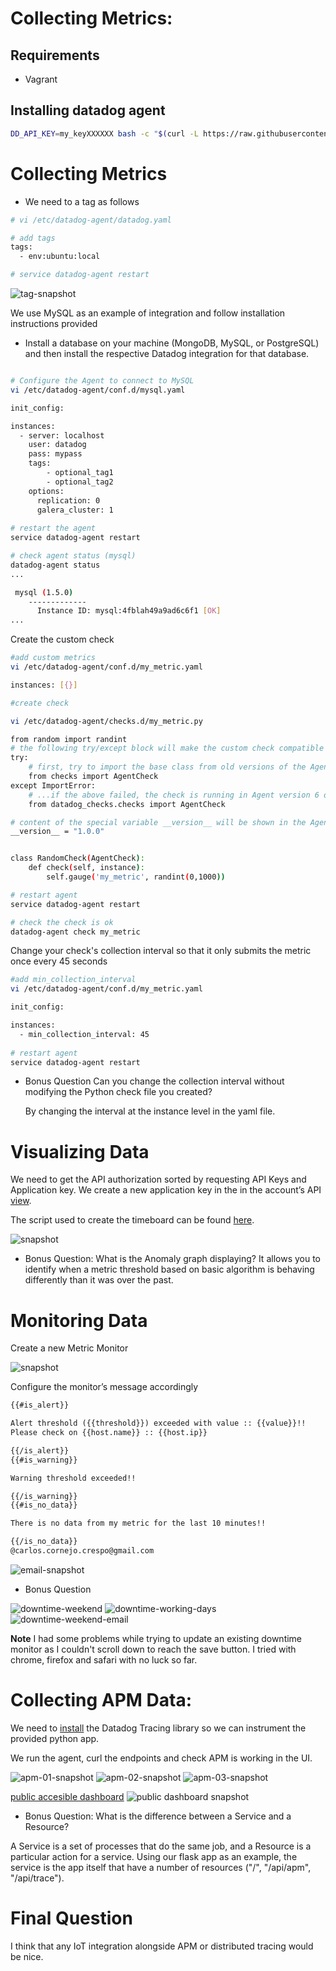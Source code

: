 # Collecting Metrics:

## Requirements
- Vagrant

## Installing datadog agent

``` bash
DD_API_KEY=my_keyXXXXXX bash -c "$(curl -L https://raw.githubusercontent.com/DataDog/datadog-agent/master/cmd/agent/install_script.sh)"
```
# Collecting Metrics

* We need to a tag as follows

``` bash
# vi /etc/datadog-agent/datadog.yaml
```
``` bash
# add tags
tags:
  - env:ubuntu:local
```
``` bash
# service datadog-agent restart
```
![tag-snapshot](https://github.com/cmcornejocrespo/hiring-engineers/blob/solutions-engineer/images/01-tags.png)

We use MySQL as an example of integration and follow installation instructions provided
* Install a database on your machine (MongoDB, MySQL, or PostgreSQL) and then install the respective Datadog integration for that database.
``` bash

# Configure the Agent to connect to MySQL
vi /etc/datadog-agent/conf.d/mysql.yaml

init_config:

instances:
  - server: localhost
    user: datadog
    pass: mypass
    tags:
        - optional_tag1
        - optional_tag2
    options:
      replication: 0
      galera_cluster: 1
      
# restart the agent
service datadog-agent restart

# check agent status (mysql)
datadog-agent status
...

 mysql (1.5.0)
    -------------
      Instance ID: mysql:4fblah49a9ad6c6f1 [OK]   
...

```

Create the custom check

```bash
#add custom metrics
vi /etc/datadog-agent/conf.d/my_metric.yaml

instances: [{}]
```
```bash
#create check

vi /etc/datadog-agent/checks.d/my_metric.py

from random import randint
# the following try/except block will make the custom check compatible with any Agent version
try:
    # first, try to import the base class from old versions of the Agent...
    from checks import AgentCheck
except ImportError:
    # ...if the above failed, the check is running in Agent version 6 or later
    from datadog_checks.checks import AgentCheck

# content of the special variable __version__ will be shown in the Agent status page
__version__ = "1.0.0"


class RandomCheck(AgentCheck):
    def check(self, instance):
        self.gauge('my_metric', randint(0,1000))

# restart agent
service datadog-agent restart

# check the check is ok
datadog-agent check my_metric

```

Change your check's collection interval so that it only submits the metric once every 45 seconds

```bash
#add min_collection_interval
vi /etc/datadog-agent/conf.d/my_metric.yaml

init_config:

instances:
  - min_collection_interval: 45
  
# restart agent
service datadog-agent restart

```

- Bonus Question Can you change the collection interval without modifying the Python check file you created?

  By changing the interval at the instance level in the yaml file.

# Visualizing Data

We need to get the API authorization sorted by requesting API Keys and Application key.
We create a new application key in the in the account’s API [view](https://app.datadoghq.com/account/settings#api).

The script used to create the timeboard can be found [here](https://github.com/cmcornejocrespo/hiring-engineers/blob/solutions-engineer/visualizing-task/create-timeboard.sh).

![snapshot](https://github.com/cmcornejocrespo/hiring-engineers/blob/solutions-engineer/images/02-graph.png) 


- Bonus Question: What is the Anomaly graph displaying? 
It allows you to identify when a metric threshold based on basic algorithm is behaving differently than it was over the past.

# Monitoring Data

Create a new Metric Monitor

![snapshot](https://github.com/cmcornejocrespo/hiring-engineers/blob/solutions-engineer/images/03-monitoring-data.png)

Configure the monitor’s message accordingly

``` markdown
{{#is_alert}} 

Alert threshold ({{threshold}}) exceeded with value :: {{value}}!! 
Please check on {{host.name}} :: {{host.ip}}  

{{/is_alert}}
{{#is_warning}}

Warning threshold exceeded!!

{{/is_warning}} 
{{#is_no_data}}

There is no data from my metric for the last 10 minutes!!

{{/is_no_data}}
@carlos.cornejo.crespo@gmail.com
```

![email-snapshot](https://github.com/cmcornejocrespo/hiring-engineers/blob/solutions-engineer/images/04-email-snapshot.png)

- Bonus Question

![downtime-weekend](https://github.com/cmcornejocrespo/hiring-engineers/blob/solutions-engineer/images/05-downtime-weekend.png)
![downtime-working-days](https://github.com/cmcornejocrespo/hiring-engineers/blob/solutions-engineer/images/06-downtime-working-days.png)
![downtime-weekend-email](https://github.com/cmcornejocrespo/hiring-engineers/blob/solutions-engineer/images/07-weekend-notification.png)

**Note** I had some problems while trying to update an existing downtime monitor as I couldn't scroll down to reach the save button. I tried with chrome, firefox and safari with no luck so far.

# Collecting APM Data:

We need to [install](https://docs.datadoghq.com/tracing/languages/python/) the Datadog Tracing library so we can instrument the provided python app.

We run the agent, curl the endpoints and check APM is working in the UI.

![apm-01-snapshot](https://github.com/cmcornejocrespo/hiring-engineers/blob/solutions-engineer/images/08-apm.png)
![apm-02-snapshot](https://github.com/cmcornejocrespo/hiring-engineers/blob/solutions-engineer/images/09-apm.png)
![apm-03-snapshot](https://github.com/cmcornejocrespo/hiring-engineers/blob/solutions-engineer/images/10-apm.png)

[public accesible dashboard](https://p.datadoghq.com/sb/xc8xyqjicrfqidw7-bf1a6ec613ef25b6be8b8d166327d2db)
![public dashboard snapshot](https://github.com/cmcornejocrespo/hiring-engineers/blob/solutions-engineer/images/11-apm.png)


- Bonus Question: What is the difference between a Service and a Resource?

A Service is a set of processes that do the same job, and a Resource is a particular action for a service.
Using our flask app as an example, the service is the app itself that have a number of resources ("/", "/api/apm", "/api/trace").

# Final Question

I think that any IoT integration alongside APM or distributed tracing would be nice.